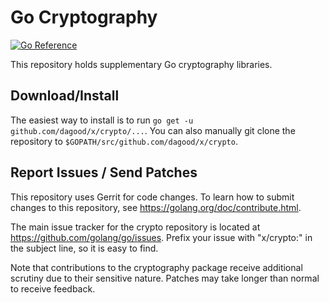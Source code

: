 # Go Cryptography

[![Go Reference](https://pkg.go.dev/badge/github.com/dagood/x/crypto.svg)](https://pkg.go.dev/github.com/dagood/x/crypto)

This repository holds supplementary Go cryptography libraries.

## Download/Install

The easiest way to install is to run `go get -u github.com/dagood/x/crypto/...`. You
can also manually git clone the repository to `$GOPATH/src/github.com/dagood/x/crypto`.

## Report Issues / Send Patches

This repository uses Gerrit for code changes. To learn how to submit changes to
this repository, see https://golang.org/doc/contribute.html.

The main issue tracker for the crypto repository is located at
https://github.com/golang/go/issues. Prefix your issue with "x/crypto:" in the
subject line, so it is easy to find.

Note that contributions to the cryptography package receive additional scrutiny
due to their sensitive nature. Patches may take longer than normal to receive
feedback.
